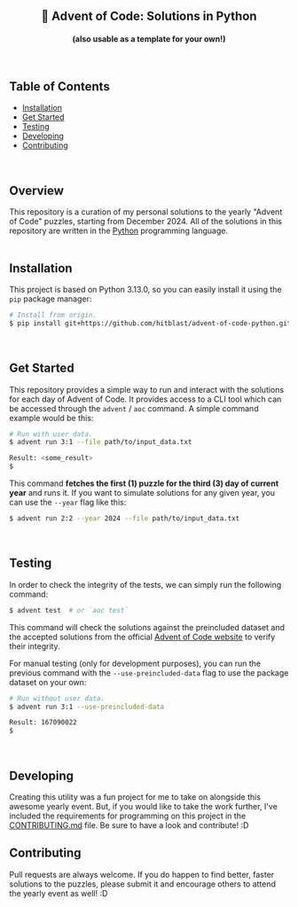 <div align="center">

## 🐍 Advent of Code: Solutions in Python

#### (also usable as a template for your own!)

</div>

<br>

## Table of Contents

- [Installation](#installation)
- [Get Started](#get-started)
- [Testing](#testing)
- [Developing](#developing)
- [Contributing](#contributing)

<br>

## Overview

This repository is a curation of my personal solutions to the yearly "Advent of
Code" puzzles, starting from December 2024. All of the solutions in this
repository are written in the [Python](https://python.org) programming language. <br><br>

## Installation

This project is based on Python 3.13.0, so you can easily install it using the `pip` package manager:

```bash
# Install from origin.
$ pip install git+https://github.com/hitblast/advent-of-code-python.git
```

<br>

## Get Started

This repository provides a simple way to run and interact with the solutions for
each day of Advent of Code. It provides access to a CLI tool which can be
accessed through the `advent` / `aoc` command. A simple command example would be this:

```bash
# Run with user data.
$ advent run 3:1 --file path/to/input_data.txt

Result: <some_result>
$
```

This command **fetches the first (1) puzzle for the third (3) day of current year** and runs it.
If you want to simulate solutions for any given year, you can use the `--year` flag like this:

```bash
$ advent run 2:2 --year 2024 --file path/to/input_data.txt
```
<br>

## Testing

In order to check the integrity of the tests, we can simply run the following command:

```bash
$ advent test  # or `aoc test`
```

This command will check the solutions against the preincluded dataset and the
accepted solutions from the official [Advent of Code
website](https://adventofcode.com) to verify their integrity.

For manual testing (only for development purposes), you can run the previous
command with the `--use-preincluded-data` flag to use the package dataset on
your own:

```bash
# Run without user data.
$ advent run 3:1 --use-preincluded-data

Result: 167090022
$
```
<br>

## Developing

Creating this utility was a fun project for me to take on alongside this awesome
yearly event. But, if you would like to take the work further, I've included the
requirements for programming on this project in the
[CONTRIBUTING.md](CONTRIBUTING.md) file. Be sure to have a look and contribute!
:D <br>

## Contributing

Pull requests are always welcome. If you do happen to find better, faster
solutions to the puzzles, please submit it and encourage others to attend the
yearly event as well! :D
